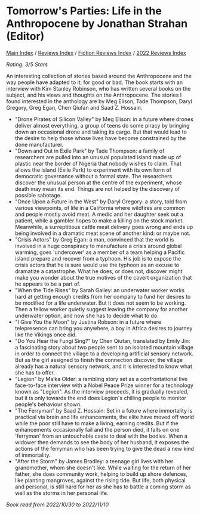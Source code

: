 # **Tomorrow's Parties: Life in the Anthropocene** by Jonathan Strahan (Editor)

[Main Index](../../../README.md) / [Reviews Index](../../README.md) / [Fiction Reviews Index](../README.md) / [2022 Reviews Index](README.md)

*Rating: 3/5 Stars*

An interesting collection of stories based around the Anthropocene and the way people have adapted to it, for good or bad. The book starts with an interview with Kim Stanley Robinson, who has written several books on the subject, and his views and thoughts on the Anthropocene. The stories I found interested in the anthology are by Meg Elison, Tade Thompson, Daryl Gregory, Greg Egan, Chen Qiufan and Saad Z. Hossain.

- "Drone Pirates of Silicon Valley" by Meg Elison: in a future where drones deliver almost everything, a group of teens do some piracy by bringing down an occasional drone and taking its cargo. But that would lead to the desire to help those whose lives have become constrained by the done manufacturer.
- "Down and Out in Exile Park" by Tade Thompson: a family of researchers are pulled into an unusual populated island made up of plastic near the border of Nigeria that nobody wishes to claim. That allows the island (Exile Park) to experiment with its own form of democratic governance without a formal state. The researchers discover the unusual person at the centre of the experiment, whose death may mean its end. Things are not helped by the discovery of possible sabotage.
- "Once Upon a Future in the West" by Daryl Gregory: a story, told from various viewpoints, of life in a California where wildfires are common and people mostly avoid meat. A medic and her daughter seek out a patient, while a gambler hopes to make a killing on the stock market. Meanwhile, a surreptitious cattle meat delivery goes wrong and ends up being involved in a dramatic meat scene of another kind: or maybe not.
- "Crisis Actors" by Greg Egan: a man, convinced that the world is involved in a huge conspiracy to manufacture a crisis around global warming, goes 'undercover' as a member of a team helping a Pacific island prepare and recover from a typhoon. His job is to expose the crisis actors that he is sure would use the typhoon as an excuse to dramatize a catastrophe. What he does, or does not, discover might make you wonder about the true motives of the covert organization that he appears to be a part of.
- "When the Tide Rises" by Sarah Gailey: an underwater worker works hard at getting enough credits from her company to fund her desires to be modified for a life underwater. But it does not seem to be working. Then a fellow worker quietly suggest leaving the company for another underwater option, and now she has to decide what to do.
- "I Give You the Moon" by Justina Robson: in a future where telepresence can bring you anywhere, a boy in Africa desires to journey like the Vikings once did.
- "Do You Hear the Fungi Sing?" by Chen Qiufan, translated by Emily Jin: a fascinating story about two people sent to an isolated mountain village in order to connect the village to a developing artificial sensory network. But as the girl assigned to finish the connection discover, the village already has a natural sensory network, and it is interested to know what she has to offer.
- "Legion" by Malka Older: a rambling story set as a confrontational live face-to-face interview with a Nobel Peace Prize winner for a technology known as "Legion". As the interview proceeds, it is gradually revealed, but it is only towards the end does Legion's chilling people to monitor people's behaviour shown.
- "The Ferryman" by Saad Z. Hossain: Set in a future where immortality is practical via brain and life enhancements, the elite have moved off world while the poor still have to make a living, earning credits. But if the enhancements occasionally fail and the person died, it falls on one 'ferryman' from an untouchable caste to deal with the bodies. When a widower then demands to see the body of her husband, it exposes the actions of the ferryman who has been trying to give the dead a new kind of immortality.
- "After the Storm" by James Bradley: a teenage girl lives with her grandmother, whom she doesn't like. While waiting for the return of her father, she does community work, helping to build up shore defences, like planting mangroves, against the rising tide. But life, both physical and personal, is still hard for her as she has to battle a coming storm as well as the storms in her personal life. 

*Book read from 2022/10/30 to 2022/11/10*
